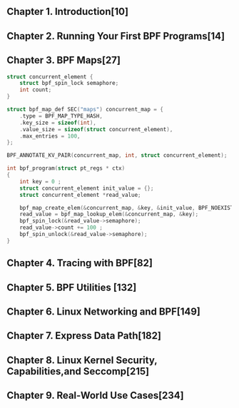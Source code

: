 ## Chapter 1. Introduction[10]

## Chapter 2. Running Your First BPF Programs[14]

## Chapter 3. BPF Maps[27]


```c
struct concurrent_element {
	struct bpf_spin_lock semaphore;
	int count;
}

struct bpf_map_def SEC("maps") concurrent_map = {
	.type = BPF_MAP_TYPE_HASH,
	.key_size = sizeof(int),
	.value_size = sizeof(struct concurrent_element),
	.max_entries = 100,
};

BPF_ANNOTATE_KV_PAIR(concurrent_map, int, struct concurrent_element);

int bpf_program(struct pt_regs * ctx)
{
	int key = 0 ;
	struct concurrent_element init_value = {};
	struct concurrent_element *read_value;

	bpf_map_create_elem(&concurrent_map, &key, &init_value, BPF_NOEXIST);
	read_value = bpf_map_lookup_elem(&concurrent_map, &key);
	bpf_spin_lock(&read_value->semaphore);
	read_value->count += 100 ;
	bpf_spin_unlock(&read_value->semaphore);
}
```

## Chapter 4. Tracing with BPF[82]

## Chapter 5. BPF Utilities [132]

## Chapter 6. Linux Networking and BPF[149]

## Chapter 7. Express Data Path[182]

## Chapter 8. Linux Kernel Security, Capabilities,and Seccomp[215]

## Chapter 9. Real-World Use Cases[234]



